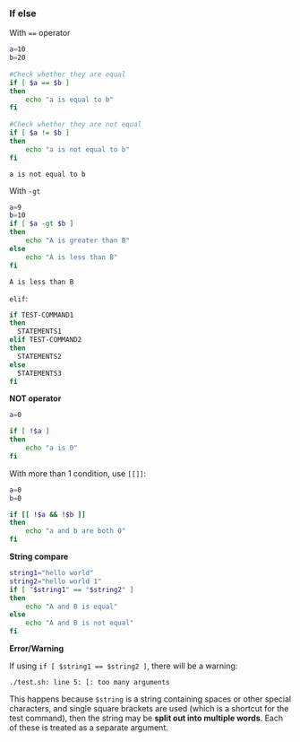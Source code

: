 ### If else

With ``==`` operator

```sh
a=10 
b=20 
  
#Check whether they are equal 
if [ $a == $b ] 
then 
    echo "a is equal to b"
fi 
  
#Check whether they are not equal 
if [ $a != $b ] 
then 
    echo "a is not equal to b"
fi 
```

```
a is not equal to b
```

With ``-gt``

```sh
a=9
b=10
if [ $a -gt $b ] 
then 
	echo "A is greater than B" 
else 
	echo "A is less than B" 
fi
```

```
A is less than B
```

``elif``:

```sh
if TEST-COMMAND1
then
  STATEMENTS1
elif TEST-COMMAND2
then
  STATEMENTS2
else
  STATEMENTS3
fi
```

**NOT operator**

```sh
a=0

if [ !$a ] 
then 
    echo "a is 0"
fi 
```

With more than 1 condition, use ``[[]]``:

```sh
a=0
b=0

if [[ !$a && !$b ]] 
then 
    echo "a and b are both 0"
fi 
```

**String compare**

```sh
string1="hello world"
string2="hello world 1"
if [ "$string1" == "$string2" ]
then 
	echo "A and B is equal"
else	
	echo "A and B is not equal"
fi
```

**Error/Warning**

If using ``if [ $string1 == $string2 ]``, there will be a warning:

```
./test.sh: line 5: [: too many arguments
```

This happens because ``$string`` is a string containing spaces or other special characters, and single square brackets are used (which is a shortcut for the test command), then the string may be **split out into multiple words**. Each of these is treated as a separate argument.
